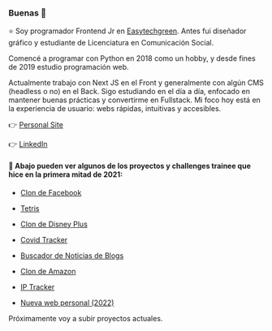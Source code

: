 ### Buenas 👋

⭐ Soy programador Frontend Jr en [Easytechgreen](https://easytechgreen.com/). Antes fui diseñador gráfico y estudiante de Licenciatura en Comunicación Social.

Comencé a programar con Python en 2018 como un hobby, y desde fines de 2019 estudio programación web.

Actualmente trabajo con Next JS en el Front y generalmente con algún CMS (headless o no) en el Back. Sigo estudiando en el día a día, enfocado en mantener buenas prácticas y convertirme en Fullstack. Mi foco hoy está en la experiencia de usuario: webs rápidas, intuitivas y accesibles.

👉 [Personal Site](https://www.imanol.work/)

👉 [LinkedIn](https://www.linkedin.com/in/imanol-rtega/)

#### 🚀 Abajo pueden ver algunos de los proyectos y challenges trainee que hice en la primera mitad de 2021:

- [Clon de Facebook](https://clone-sepia.vercel.app/)
- [Tetris](https://tetris-reactjs.vercel.app/)
- [Clon de Disney Plus](https://disney-clon-51eba.web.app/)
- [Covid Tracker](https://covid-tracker-vue.vercel.app/)
- [Buscador de Noticias de Blogs](https://blogcito.netlify.app/)
- [Clon de Amazon](https://clone-563e4.web.app/)
- [IP Tracker](https://github.com/imanolrtega/ip-tracker)

- [Nueva web personal (2022)](https://www.imanol.work/)

Próximamente voy a subir proyectos actuales.
